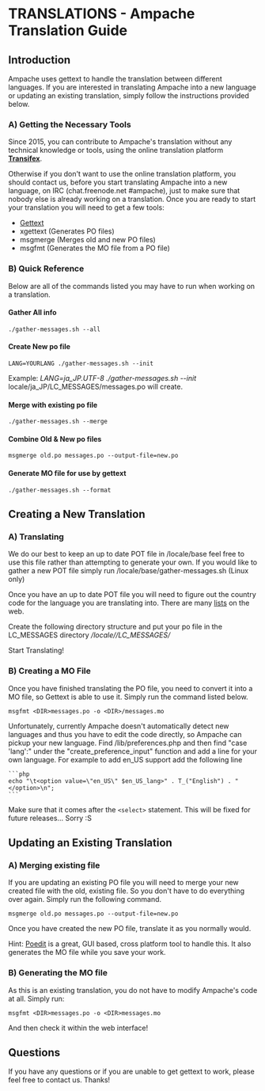# TRANSLATIONS - Ampache Translation Guide

## Introduction
Ampache uses gettext to handle the translation between different languages.
If you are interested in translating Ampache into a new language or updating
an existing translation, simply follow the instructions provided below.

### A) Getting the Necessary Tools

Since 2015, you can contribute to Ampache's translation without any technical
knowledge or tools, using the online translation platform
[**Transifex**](https://www.transifex.com/ampache/ampache).

Otherwise if you don't want to use the online translation platform,
you should contact us, before you start translating Ampache into a new language,
on IRC (chat.freenode.net #ampache), just to make sure that nobody else is already working on a translation.
Once you are ready to start your translation you will need to get a few tools:

 - [Gettext](http://www.gnu.org/software/gettext/)
 - xgettext (Generates PO files)
 - msgmerge (Merges old and new PO files)
 - msgfmt (Generates the MO file from a PO file)

### B) Quick Reference
Below are all of the commands listed you may have to run when working on a translation.

#### Gather All info
	./gather-messages.sh --all

#### Create New po file
	LANG=YOURLANG ./gather-messages.sh --init

Example:
*LANG=ja_JP.UTF-8 ./gather-messages.sh --init*
locale/ja_JP/LC_MESSAGES/messages.po will create.

#### Merge with existing po file
	./gather-messages.sh --merge

#### Combine Old & New po files
	msgmerge old.po messages.po --output-file=new.po

#### Generate MO file for use by gettext
	./gather-messages.sh --format

## Creating a New Translation

### A) Translating
We do our best to keep an up to date POT file in /locale/base feel free to 
use this file rather than attempting to generate your own. If you would 
like to gather a new POT file simply run /locale/base/gather-messages.sh 
(Linux only)

Once you have an up to date POT file you will need to figure out the 
country code for the language you are translating into. There are many
[lists](http://www.gnu.org/software/gettext/manual/html_chapter/gettext_16.html)
on the web.

Create the following directory structure and put your po file in the 
LC_MESSAGES directory */locale/<COUNTRY CODE>/LC_MESSAGES/*

Start Translating!

### B) Creating a MO File
Once you have finished translating the PO file, you need to convert it into
a MO file, so Gettext is able to use it.
Simply run the command listed below.

	msgfmt <DIR>messages.po -o <DIR>/messages.mo

Unfortunately, currently Ampache doesn't automatically detect new languages
and thus you have to edit the code directly, so Ampache can pickup your
new language.
Find /lib/preferences.php and then find "case 'lang':" under
the "create_preference_input" function and add a line for your own 
language. For example to add en_US support add the following line

	```php
	echo "\t<option value=\"en_US\" $en_US_lang>" . T_("English") . "</option>\n";
	```

Make sure that it comes after the `<select>` statement. This will be fixed
for future releases... Sorry :S

## Updating an Existing Translation

### A) Merging existing file
If you are updating an existing PO file you will need to merge your new
created file with the old, existing file. So you don't have to do everything over again. 
Simply run the following command. 

	msgmerge old.po messages.po --output-file=new.po

Once you have created the new PO file, translate it as you normally would.

Hint: [Poedit](https://poedit.net/) is a great, GUI based, cross platform tool to handle this.
It also generates the MO file while you save your work.

### B) Generating the MO file
As this is an existing translation, you do not have to modify Ampache's
code at all. Simply run:

	msgfmt <DIR>messages.po -o <DIR>messages.mo

And then check it within the web interface!

## Questions
If you have any questions or if you are unable to get gettext to work, please
feel free to contact us.
Thanks!

